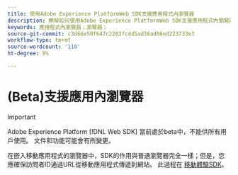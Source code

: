 ```yaml
---
title: 使用Adobe Experience PlatformWeb SDK支援應用程式內瀏覽器
description: 瞭解如何使用Adobe Experience PlatformWeb SDK支援應用程式內瀏覽器。
keywords: 應用程式內瀏覽器；瀏覽器；
source-git-commit: c3d66e50f647c2203fcdd5ad36ad86ed223733e3
workflow-type: tm+mt
source-wordcount: '110'
ht-degree: 8%

---
```



# (Beta)支援應用內瀏覽器

>[!IMPORTANT]
>
>Adobe Experience Platform [!DNL Web SDK] 當前處於beta中，不能供所有用戶使用。 文件和功能可能會有所變更。

在嵌入移動應用程式的瀏覽器中，SDK的作用與普通瀏覽器完全一樣；但是，您應確保訪問者ID通過URL從移動應用程式傳遞到網站。 此過程在 [移動體驗SDK](https://experienceleague.adobe.com/docs/mobile-services/ios/sdk-reference-ios/hybrid-app.html)。

